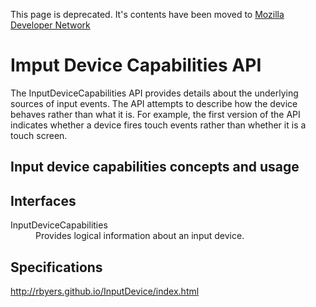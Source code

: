This page is deprecated. It's contents have been moved to [Mozilla Developer Network](https://developer.mozilla.org/en-US/)

# Imput Device Capabilities API

<p class="summary">
  The InputDeviceCapabilities API provides details about the underlying sources of input events. The API attempts to describe how the device behaves rather than what it is. For example, the first version of the API indicates whether a device fires touch events rather than whether it is a touch screen. 
</p>

## Input device capabilities concepts and usage

## Interfaces

<dl>
  <dt>InputDeviceCapabilities</dt>
  <dd>Provides logical information about an input device.</dd>
</dl>

## Specifications

<http://rbyers.github.io/InputDevice/index.html>
